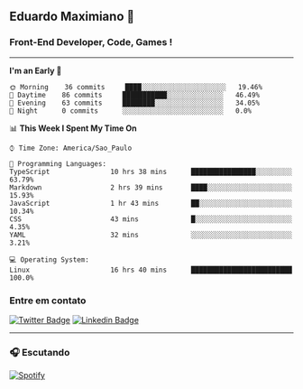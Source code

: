 ## Eduardo Maximiano 👋

### Front-End Developer, Code, Games !

---

<!--START_SECTION:waka-->
**I'm an Early 🐤** 

```text
🌞 Morning    36 commits     ████░░░░░░░░░░░░░░░░░░░░░   19.46% 
🌆 Daytime    86 commits     ███████████░░░░░░░░░░░░░░   46.49% 
🌃 Evening    63 commits     ████████░░░░░░░░░░░░░░░░░   34.05% 
🌙 Night      0 commits      ░░░░░░░░░░░░░░░░░░░░░░░░░   0.0%

```


📊 **This Week I Spent My Time On** 

```text
⌚︎ Time Zone: America/Sao_Paulo

💬 Programming Languages: 
TypeScript               10 hrs 38 mins      ████████████████░░░░░░░░░   63.79% 
Markdown                 2 hrs 39 mins       ████░░░░░░░░░░░░░░░░░░░░░   15.93% 
JavaScript               1 hr 43 mins        ██░░░░░░░░░░░░░░░░░░░░░░░   10.34% 
CSS                      43 mins             █░░░░░░░░░░░░░░░░░░░░░░░░   4.35% 
YAML                     32 mins             ░░░░░░░░░░░░░░░░░░░░░░░░░   3.21%

💻 Operating System: 
Linux                    16 hrs 40 mins      █████████████████████████   100.0%

```


<!--END_SECTION:waka-->

### Entre em contato

[![Twitter Badge](https://img.shields.io/badge/-@edmaxi-1ca0f1?style=flat-square&labelColor=1ca0f1&logo=twitter&logoColor=white&link=https://twitter.com/edmaxi)](https://twitter.com/edmaxi)
[![Linkedin Badge](https://img.shields.io/badge/-Eduardo_Maximiano-0077B5?style=flat-square&logo=Linkedin&logoColor=white&link=https://www.linkedin.com/in/maximiano-eduardo)](https://www.linkedin.com/in/maximiano-eduardo)

---

### 🎧 Escutando
[![Spotify](https://novatorem-sandy.vercel.app/api/spotify)](https://open.spotify.com/user/comgigo)
